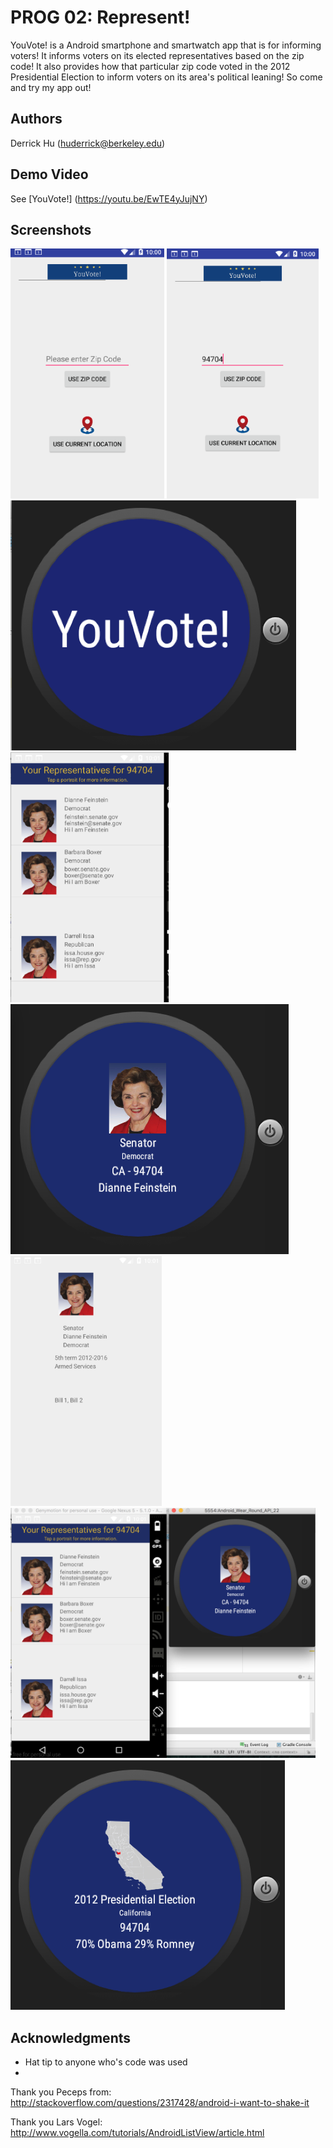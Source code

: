 # PROG 02: Represent!

YouVote! is a Android smartphone and smartwatch app that is for informing voters! It informs voters on its elected representatives based on the zip code! It also provides how that particular zip code voted in the 2012 Presidential Election to inform voters on its area's political leaning! So come and try my app out!

## Authors

Derrick Hu ([huderrick@berkeley.edu](mailto:huderrick@berkeley.edu))

## Demo Video

See [YouVote!] (https://youtu.be/EwTE4yJujNY)

## Screenshots

<img src="screenshots/ss1.png" height="400" alt="Screenshot"/>
<img src="screenshots/ss2.png" height="400" alt="Screenshot"/>
<img src="screenshots/ss3.png" height="400" alt="Screenshot"/>
<img src="screenshots/ss4.png" height="400" alt="Screenshot"/>
<img src="screenshots/ss5.png" height="400" alt="Screenshot"/>
<img src="screenshots/ss6.png" height="400" alt="Screenshot"/>
<img src="screenshots/ss7.png" height="400" alt="Screenshot"/>
<img src="screenshots/ss8.png" height="400" alt="Screenshot"/>

## Acknowledgments

* Hat tip to anyone who's code was used
* 
Thank you Peceps from:
http://stackoverflow.com/questions/2317428/android-i-want-to-shake-it

Thank you Lars Vogel:
http://www.vogella.com/tutorials/AndroidListView/article.html

